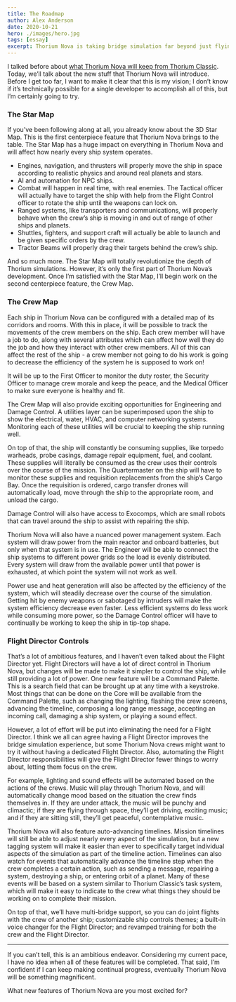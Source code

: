 ```yaml
---
title: The Roadmap
author: Alex Anderson
date: 2020-10-21
hero: ./images/hero.jpg
tags: [essay]
excerpt: Thorium Nova is taking bridge simulation far beyond just flying through space.
---
```


I talked before about [what Thorium Nova will keep from Thorium Classic](https://nova.thoriumsim.com/blog/What's-staying-from-Thorium-Classic). Today, we’ll talk about the new stuff that Thorium Nova will introduce. Before I get too far, I want to make it clear that this is my vision; I don’t know if it’s technically possible for a single developer to accomplish all of this, but I’m certainly going to try.

### The Star Map

If you’ve been following along at all, you already know about the 3D Star Map. This is the first centerpiece feature that Thorium Nova brings to the table. The Star Map has a huge impact on everything in Thorium Nova and will affect how nearly every ship system operates.

- Engines, navigation, and thrusters will properly move the ship in space according to realistic physics and around real planets and stars.
- AI and automation for NPC ships.
- Combat will happen in real time, with real enemies. The Tactical officer will actually have to target the ship with help from the Flight Control officer to rotate the ship until the weapons can lock on.
- Ranged systems, like transporters and communications, will properly behave when the crew’s ship is moving in and out of range of other ships and planets.
- Shuttles, fighters, and support craft will actually be able to launch and be given specific orders by the crew.
- Tractor Beams will properly drag their targets behind the crew’s ship.

And so much more. The Star Map will totally revolutionize the depth of Thorium simulations. However, it’s only the first part of Thorium Nova’s development. Once I’m satisfied with the Star Map, I’ll begin work on the second centerpiece feature, the Crew Map.

### The Crew Map

Each ship in Thorium Nova can be configured with a detailed map of its corridors and rooms. With this in place, it will be possible to track the movements of the crew members on the ship. Each crew member will have a job to do, along with several attributes which can affect how well they do the job and how they interact with other crew members. All of this can affect the rest of the ship - a crew member not going to do his work is going to decrease the efficiency of the system he is supposed to work on!

It will be up to the First Officer to monitor the duty roster, the Security Officer to manage crew morale and keep the peace, and the Medical Officer to make sure everyone is healthy and fit.

The Crew Map will also provide exciting opportunities for Engineering and Damage Control. A utilities layer can be superimposed upon the ship to show the electrical, water, HVAC, and computer networking systems. Monitoring each of these utilities will be crucial to keeping the ship running well.

On top of that, the ship will constantly be consuming supplies, like torpedo warheads, probe casings, damage repair equipment, fuel, and coolant. These supplies will literally be consumed as the crew uses their controls over the course of the mission. The Quartermaster on the ship will have to monitor these supplies and requisition replacements from the ship’s Cargo Bay. Once the requisition is ordered, cargo transfer drones will automatically load, move through the ship to the appropriate room, and unload the cargo.

Damage Control will also have access to Exocomps, which are small robots that can travel around the ship to assist with repairing the ship.

Thorium Nova will also have a nuanced power management system. Each system will draw power from the main reactor and onboard batteries, but only when that system is in use. The Engineer will be able to connect the ship systems to different power grids so the load is evenly distributed. Every system will draw from the available power until that power is exhausted, at which point the system will not work as well.

Power use and heat generation will also be affected by the efficiency of the system, which will steadily decrease over the course of the simulation. Getting hit by enemy weapons or sabotaged by intruders will make the system efficiency decrease even faster. Less efficient systems do less work while consuming more power, so the Damage Control officer will have to continually be working to keep the ship in tip-top shape.

### Flight Director Controls

That’s a lot of ambitious features, and I haven’t even talked about the Flight Director yet. Flight Directors will have a lot of direct control in Thorium Nova, but changes will be made to make it simpler to control the ship, while still providing a lot of power. One new feature will be a Command Palette. This is a search field that can be brought up at any time with a keystroke. Most things that can be done on the Core will be available from the Command Palette, such as changing the lighting, flashing the crew screens, advancing the timeline, composing a long range message, accepting an incoming call, damaging a ship system, or playing a sound effect.

However, a lot of effort will be put into eliminating the need for a Flight Director. I think we all can agree having a Flight Director improves the bridge simulation experience, but some Thorium Nova crews might want to try it without having a dedicated Flight Director. Also, automating the Flight Director responsibilities will give the Flight Director fewer things to worry about, letting them focus on the crew.

For example, lighting and sound effects will be automated based on the actions of the crews. Music will play through Thorium Nova, and will automatically change mood based on the situation the crew finds themselves in. If they are under attack, the music will be punchy and climactic; if they are flying through space, they’ll get driving, exciting music; and if they are sitting still, they’ll get peaceful, contemplative music.

Thorium Nova will also feature auto-advancing timelines. Mission timelines will still be able to adjust nearly every aspect of the simulation, but a new tagging system will make it easier than ever to specifically target individual aspects of the simulation as part of the timeline action. Timelines can also watch for events that automatically advance the timeline step when the crew completes a certain action, such as sending a message, repairing a system, destroying a ship, or entering orbit of a planet. Many of these events will be based on a system similar to Thorium Classic’s task system, which will make it easy to indicate to the crew what things they should be working on to complete their mission.

On top of that, we’ll have multi-bridge support, so you can do joint flights with the crew of another ship; customizable ship controls themes; a built-in voice changer for the Flight Director; and revamped training for both the crew and the Flight Director.

---

If you can’t tell, this is an ambitious endeavor. Considering my current pace, I have no idea when all of these features will be completed. That said, I’m confident if I can keep making continual progress, eventually Thorium Nova will be something magnificent.

What new features of Thorium Nova are you most excited for?
